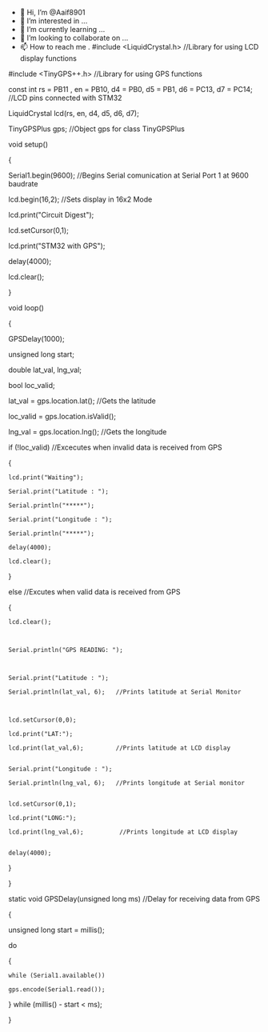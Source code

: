 - 👋 Hi, I’m @Aaif8901
- 👀 I’m interested in ...
- 🌱 I’m currently learning ...
- 💞️ I’m looking to collaborate on ...
- 📫 How to reach me .
#include <LiquidCrystal.h>     //Library for using LCD display functions                      

#include <TinyGPS++.h>         //Library for using GPS functions


const int rs = PB11 , en = PB10, d4 = PB0, d5 = PB1, d6 = PC13, d7 = PC14;  //LCD pins connected with STM32

LiquidCrystal lcd(rs, en, d4, d5, d6, d7);


TinyGPSPlus gps;               //Object gps for class TinyGPSPlus


void setup()

{

  Serial1.begin(9600);         //Begins Serial comunication at Serial Port 1 at 9600 baudrate

  lcd.begin(16,2);             //Sets display in 16x2 Mode

  lcd.print("Circuit Digest");

  lcd.setCursor(0,1);

  lcd.print("STM32 with GPS");

  delay(4000);

  lcd.clear();      

}


void loop()

{

  GPSDelay(1000);

  unsigned long start;

  double lat_val, lng_val;

  bool loc_valid;

  lat_val = gps.location.lat();        //Gets the latitude

  loc_valid = gps.location.isValid(); 

  lng_val = gps.location.lng();        //Gets the longitude

 

  if (!loc_valid)                     //Excecutes when invalid data is received from GPS

  {

    lcd.print("Waiting");

    Serial.print("Latitude : ");

    Serial.println("*****");

    Serial.print("Longitude : ");

    Serial.println("*****");

    delay(4000);

    lcd.clear();

  }

  else                              //Excutes when valid data is received from GPS

  {

    lcd.clear();

    

    Serial.println("GPS READING: ");

   

    Serial.print("Latitude : ");

    Serial.println(lat_val, 6);   //Prints latitude at Serial Monitor

   

    lcd.setCursor(0,0);

    lcd.print("LAT:");

    lcd.print(lat_val,6);         //Prints latitude at LCD display


    Serial.print("Longitude : ");

    Serial.println(lng_val, 6);   //Prints longitude at Serial monitor


    lcd.setCursor(0,1);

    lcd.print("LONG:");

    lcd.print(lng_val,6);          //Prints longitude at LCD display


    delay(4000);

  }

}


static void GPSDelay(unsigned long ms)          //Delay for receiving data from GPS

{

  unsigned long start = millis();

  do

  {

    while (Serial1.available()) 

    gps.encode(Serial1.read());

  } while (millis() - start < ms);

}
